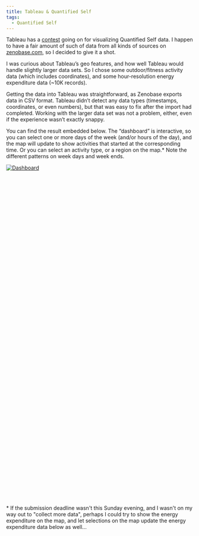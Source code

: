 ```yaml
---
title: Tableau & Quantified Self
tags:
  - Quantified Self
---
```


Tableau has a [contest](http://www.tableausoftware.com/public/contest/QS) going on for visualizing Quantified Self data. I happen to have a fair amount of such of data from all kinds of sources on [zenobase.com](https://zenobase.com/), so I decided to give it a shot.

I was curious about Tableau&#8217;s geo features, and how well Tableau would handle slightly larger data sets. So I chose some outdoor/fitness activity data (which includes coordinates), and some hour-resolution energy expenditure data (~10K records).

Getting the data into Tableau was straightforward, as Zenobase exports data in <acronym>CSV</acronym> format. Tableau didn&#8217;t detect any data types (timestamps, coordinates, or even numbers), but that was easy to fix after the import had completed. Working with the larger data set was not a problem, either, even if the experience wasn&#8217;t exactly snappy.

You can find the result embedded below. The &#8220;dashboard&#8221; is interactive, so you can select one or more days of the week (and/or hours of the day), and the map will update to show activities that started at the corresponding time. Or you can select an activity type, or a region on the map.* Note the different patterns on week days and week ends.

<p><script type='text/javascript' src='http://public.tableausoftware.com/javascripts/api/viz_v1.js'></script></p>
<div class='tableauPlaceholder' style='width: 654px; height: 879px;'><noscript><a href='#'><img alt='Dashboard ' src='http:&#47;&#47;public.tableausoftware.com&#47;static&#47;images&#47;Ac&#47;ActivitiesCaloriesBurned&#47;Dashboard&#47;1_rss.png' style='border: none' /></a></noscript><object class='tableauViz' width='654' height='879' style='display:none;'><param name='host_url' value='http%3A%2F%2Fpublic.tableausoftware.com%2F' /><param name='site_root' value='' /><param name='name' value='ActivitiesCaloriesBurned&#47;Dashboard' /><param name='tabs' value='no' /><param name='toolbar' value='yes' /><param name='static_image' value='http:&#47;&#47;public.tableausoftware.com&#47;static&#47;images&#47;Ac&#47;ActivitiesCaloriesBurned&#47;Dashboard&#47;1.png' /><param name='animate_transition' value='yes' /><param name='display_static_image' value='yes' /><param name='display_spinner' value='yes' /><param name='display_overlay' value='yes' /><param name='display_count' value='yes' /><param name='filter' value='amp;:showVizHome=no' /></object></div>
<div style='width:654px;height:22px;padding:0px 10px 0px 0px;color:black;font:normal 8pt verdana,helvetica,arial,sans-serif;'></div>

\* If the submission deadline wasn't this Sunday evening, and I wasn't on my way out to "collect more data", perhaps I could try to show the energy expenditure on the map, and let selections on the map update the energy expenditure data below as well...
